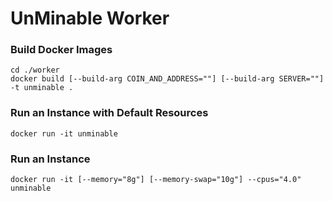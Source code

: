 # UnMinable Worker

### Build Docker Images

```
cd ./worker
docker build [--build-arg COIN_AND_ADDRESS=""] [--build-arg SERVER=""] -t unminable .

```

### Run an Instance with Default Resources

`docker run -it unminable`

### Run an Instance

`docker run -it [--memory="8g"] [--memory-swap="10g"] --cpus="4.0" unminable`

